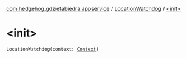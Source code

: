 [com.hedgehog.gdzietabiedra.appservice](../index.md) / [LocationWatchdog](index.md) / [&lt;init&gt;](./-init-.md)

# &lt;init&gt;

`LocationWatchdog(context: `[`Context`](https://developer.android.com/reference/android/content/Context.html)`)`